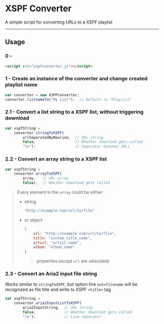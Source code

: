 # XSPF Converter

A simple script for converting URLs to a XSPF playlist

---

## Usage

### 0 -

```html
<script src="xspfconverter.js"></script>
```

### 1 - Create an instance of the converter and change created playlist name

```javascript
var converter = new XSPFConverter;
converter.listnameTo("My List");  // Default is "Playlist"
```

### 2.1 - Convert a list string to a XSPF list, without triggering download

```javascript
var xspfString =
	converter.stringToXSPF(
		urlSeperatedByNewline,  // URL string
		false,                  // Whether download gets called
		"\n");                  // Separator between URLs
```

### 2.2 - Convert an array string to a XSPF list

```javascript
var xspfString =
	converter.arrayToXSPF(
		array,   // URL array
		false);  // Whether download gets called
```

> Every element in the `array` could be either:
> - string
>	```javascript
>	"http://example.com/url/to/file"
>	```
> - or object
>	```javascript
>	{
>		url: "http://example.com/url/to/file",
>		title: "custom_title_name",
>		artist: "artist_name",
>		album: "album_name"
>	}
>	```
>	> properties *except* `url` are selectable

### 2.3 - Convert an Aria2 input file string
Works similar to `stringToXSPF`, but option line `out=filename` will be recognized as file title and write to XSPF `<title>` tag

```javascript
var xspfString =
	converter.aria2InputListToXSPF(
		aria2InputString,  // URL string
		false,             // Whether download gets called
		"\n");             // Line separator
```
